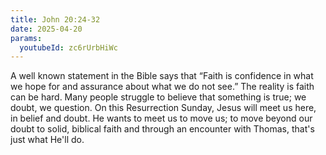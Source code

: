 ```yaml
---
title: John 20:24-32
date: 2025-04-20
params:
  youtubeId: zc6rUrbHiWc
---
```


A well known statement in the Bible says that “Faith is confidence in what we hope for and assurance about what we do not see.” The reality is faith can be hard. Many people struggle to believe that something is true; we doubt, we question. On this Resurrection Sunday, Jesus will meet us here, in belief and doubt. He wants to meet us to move us; to move beyond our doubt to solid, biblical faith and through an encounter with Thomas, that's just what He'll do.

